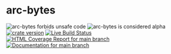 # arc-bytes

![arc-bytes forbids unsafe code](https://img.shields.io/badge/unsafe-forbid-success)
![arc-bytes is considered alpha](https://img.shields.io/badge/status-alpha-orange)
[![crate version](https://img.shields.io/crates/v/arc-bytes.svg)](https://crates.io/crates/arc-bytes)
[![Live Build Status](https://img.shields.io/github/workflow/status/khonsulabs/arc-bytes/Tests/main)](https://github.com/khonsulabs/arc-bytes/actions?query=workflow:Tests)
[![HTML Coverage Report for `main` branch](https://khonsulabs.github.io/arc-bytes/coverage/badge.svg)](https://khonsulabs.github.io/arc-bytes/coverage/)
[![Documentation for `main` branch](https://img.shields.io/badge/docs-main-informational)](https://khonsulabs.github.io/arc-bytes/main/arc_bytes/)
